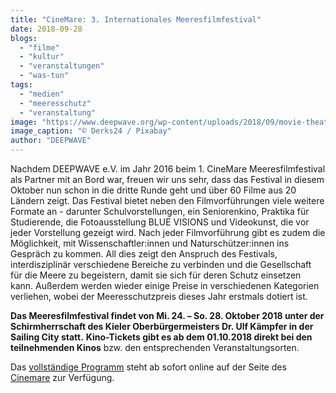 ```yaml
---
title: "CineMare: 3. Internationales Meeresfilmfestival"
date: 2018-09-28
blogs: 
  - "filme"
  - "kultur"
  - "veranstaltungen"
  - "was-tun"
tags: 
  - "medien"
  - "meeresschutz"
  - "veranstaltung"
image: "https://www.deepwave.org/wp-content/uploads/2018/09/movie-theater-2502213_1920.jpg"
image_caption: "© Derks24 / Pixabay"
author: "DEEPWAVE"
---
```


Nachdem DEEPWAVE e.V. im Jahr 2016 beim 1. CineMare Meeresfilmfestival als Partner mit an Bord war, freuen wir uns sehr, dass das Festival in diesem Oktober nun schon in die dritte Runde geht und über 60 Filme aus 20 Ländern zeigt. Das Festival bietet neben den Filmvorführungen viele weitere Formate an - darunter Schulvorstellungen, ein Seniorenkino, Praktika für Studierende, die Fotoausstellung BLUE VISIONS und Videokunst, die vor jeder Vorstellung gezeigt wird. Nach jeder Filmvorführung gibt es zudem die Möglichkeit, mit Wissenschaftler:innen und Naturschützer:innen ins Gespräch zu kommen. All dies zeigt den Anspruch des Festivals, interdisziplinär verschiedene Bereiche zu verbinden und die Gesellschaft für die Meere zu begeistern, damit sie sich für deren Schutz einsetzen kann. Außerdem werden wieder einige Preise in verschiedenen Kategorien verliehen, wobei der Meeresschutzpreis dieses Jahr erstmals dotiert ist.

**Das Meeresfilmfestival findet von Mi. 24. – So. 28. Oktober 2018 unter der Schirmherrschaft des Kieler Oberbürgermeisters Dr. Ulf Kämpfer in der Sailing City statt.** **Kino-Tickets gibt es ab dem 01.10.2018 direkt bei den teilnehmenden Kinos** bzw. den entsprechenden Veranstaltungsorten.

Das [vollständige Programm](https://issuu.com/cinemare/docs/cinemare_2018_katalog) steht ab sofort online auf der Seite des [Cinemare](https://cinemare.org/) zur Verfügung.
